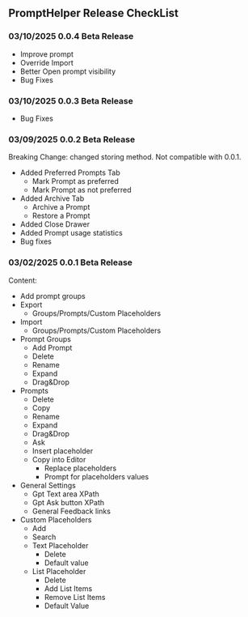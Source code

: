 ## PromptHelper Release CheckList

### 03/10/2025 0.0.4 Beta Release
- Improve prompt
- Override Import
- Better Open prompt visibility
- Bug Fixes

### 03/10/2025 0.0.3 Beta Release
- Bug Fixes

### 03/09/2025 0.0.2 Beta Release
Breaking Change: changed storing method. Not compatible with 0.0.1. 
- Added Preferred Prompts Tab
  - Mark Prompt as preferred
  - Mark Prompt as not preferred
- Added Archive Tab
  - Archive a Prompt
  - Restore a Prompt
- Added Close Drawer
- Added Prompt usage statistics
- Bug fixes

### 03/02/2025 0.0.1 Beta Release

Content:
- Add prompt groups
- Export
  - Groups/Prompts/Custom Placeholders
- Import
  - Groups/Prompts/Custom Placeholders
- Prompt Groups
  - Add Prompt
  - Delete
  - Rename
  - Expand
  - Drag&Drop
- Prompts
  - Delete
  - Copy
  - Rename
  - Expand
  - Drag&Drop
  - Ask
  - Insert placeholder
  - Copy into Editor
    - Replace placeholders
    - Prompt for placeholders values
- General Settings
  - Gpt Text area XPath
  - Gpt Ask button XPath
  - General Feedback links
- Custom Placeholders
  - Add 
  - Search
  - Text Placeholder
    - Delete
    - Default value
  - List Placeholder
    - Delete
    - Add List Items
    - Remove List Items
    - Default Value
   
